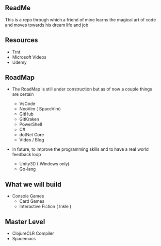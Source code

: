 ## ReadMe 

This is a repo through which a friend of mine learns the magical art of code and moves towards his dream life and job

## Resources

- Trnt
- Microsoft Videos 
- Udemy


## RoadMap
- The RoadMap is still under construction but as of now a couple things are certain

    - VsCode
    - NeoVim ( SpaceVim)
    - GitHub 
    - GitKraken
    - PowerShell
    - C#
    - dotNet Core 
    - Video / Blog



- In future, to improve the programming skills and to have a real world feedback loop 
    - Unity3D ( Windows only)
    - Go-lang


## What we will build

- Console Games 
    - Card Games
    - Interactive Fiction ( Inkle )


## Master Level

- ClojureCLR Compiler
- Spacemacs




